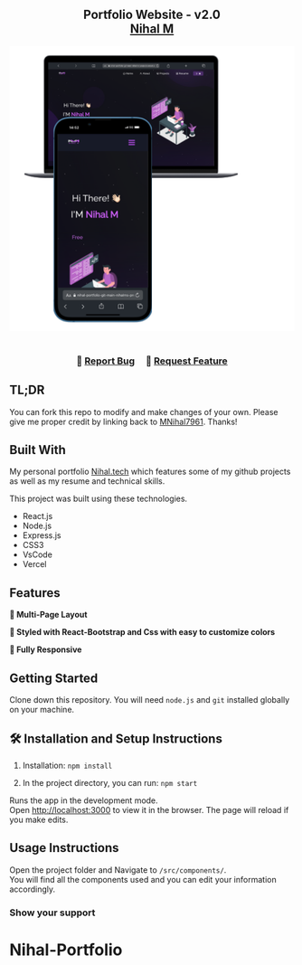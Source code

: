 <h2 align="center">
  Portfolio Website - v2.0<br/>
  <a href="https://nihal-portfolio-git-main-nihalms-projects.vercel.app/" target="_blank">Nihal M</a>
</h2>
<div align="center">
  <img alt="Demo" src="./Images/readme-img1.png" />
</div>

<br/>


<h3 align="center">
    🔹
    <a href="https://github.com/MNihal7961/Nihal-Portfolio/issues">Report Bug</a> &nbsp; &nbsp;
    🔹
    <a href="https://github.com/MNihal7961/Nihal-Portfolio/issues">Request Feature</a>
</h3>

## TL;DR

You can fork this repo to modify and make changes of your own. Please give me proper credit by linking back to [MNihal7961](https://github.com/MNihal7961/Nihal-Portfolio). Thanks!

## Built With

My personal portfolio <a href="https://nihal-portfolio-git-main-nihalms-projects.vercel.app/" target="_blank">Nihal.tech</a> which features some of my github projects as well as my resume and technical skills.<br/>

This project was built using these technologies.

- React.js
- Node.js
- Express.js
- CSS3
- VsCode
- Vercel

## Features

**📖 Multi-Page Layout**

**🎨 Styled with React-Bootstrap and Css with easy to customize colors**

**📱 Fully Responsive**

## Getting Started

Clone down this repository. You will need `node.js` and `git` installed globally on your machine.

## 🛠 Installation and Setup Instructions

1. Installation: `npm install`

2. In the project directory, you can run: `npm start`

Runs the app in the development mode.\
Open [http://localhost:3000](http://localhost:3000) to view it in the browser.
The page will reload if you make edits.

## Usage Instructions

Open the project folder and Navigate to `/src/components/`. <br/>
You will find all the components used and you can edit your information accordingly.

### Show your support

# Nihal-Portfolio

